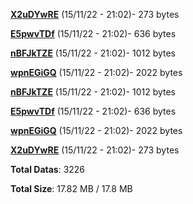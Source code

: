 [**X2uDYwRE**](/data/X2uDYwRE.txt) (15/11/22 - 21:02)- 273 bytes

[**E5pwvTDf**](/data/E5pwvTDf.txt) (15/11/22 - 21:02)- 636 bytes

[**nBFJkTZE**](/data/nBFJkTZE.txt) (15/11/22 - 21:02)- 1012 bytes

[**wpnEGiGQ**](/data/wpnEGiGQ.txt) (15/11/22 - 21:02)- 2022 bytes

[**nBFJkTZE**](/data/nBFJkTZE.txt) (15/11/22 - 21:02)- 1012 bytes

[**E5pwvTDf**](/data/E5pwvTDf.txt) (15/11/22 - 21:02)- 636 bytes

[**wpnEGiGQ**](/data/wpnEGiGQ.txt) (15/11/22 - 21:02)- 2022 bytes

[**X2uDYwRE**](/data/X2uDYwRE.txt) (15/11/22 - 21:02)- 273 bytes

**Total Datas**: 3226

**Total Size**: 17.82 MB / 17.8 MB